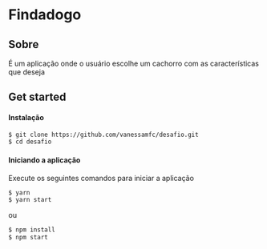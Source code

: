 # Findadogo

## Sobre

É um aplicação onde o usuário escolhe um cachorro com as características que deseja

## Get started

#### Instalação

```sh
$ git clone https://github.com/vanessamfc/desafio.git
$ cd desafio
```

#### Iniciando a aplicação

Execute os seguintes comandos para iniciar a aplicação

```sh
$ yarn
$ yarn start
```

ou

```sh
$ npm install
$ npm start
```
